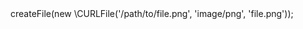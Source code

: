 <?php

use Appwrite\Client;
use Appwrite\Services\Storage;

$client = new Client();

$client
    setProject('')
    setKey('')
;

$storage = new Storage($client);

$result = $storage->createFile(new \CURLFile('/path/to/file.png', 'image/png', 'file.png'));